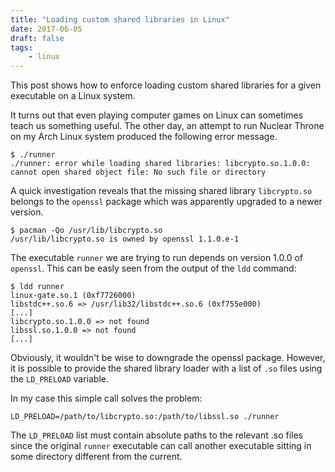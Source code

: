```yaml
---
title: "Loading custom shared libraries in Linux"
date: 2017-06-05
draft: false
tags:
    - linux
---
```


This post shows how to enforce loading custom shared libraries for a given
executable on a Linux system.

It turns out that even playing computer games on Linux can sometimes teach us
something useful.  The other day, an attempt to run Nuclear Throne on my Arch
Linux system produced the following error message. 

    $ ./runner 
    ./runner: error while loading shared libraries: libcrypto.so.1.0.0: cannot open shared object file: No such file or directory

A quick investigation reveals that the missing shared library `libcrypto.so` belongs to
the `openssl` package which was apparently upgraded to a newer version.

    $ pacman -Qo /usr/lib/libcrypto.so
    /usr/lib/libcrypto.so is owned by openssl 1.1.0.e-1

The executable `runner` we are trying to run depends on version 1.0.0 of `openssl`. 
This can be easly seen from the output of the `ldd` command:

    $ ldd runner 
	linux-gate.so.1 (0xf7726000)
	libstdc++.so.6 => /usr/lib32/libstdc++.so.6 (0xf755e000)
    [...]
	libcrypto.so.1.0.0 => not found
	libssl.so.1.0.0 => not found
    [...]

Obviously, it wouldn't be wise to downgrade the openssl package. However, it is
possible to provide the shared library loader with a list of `.so` files
using the `LD_PRELOAD` variable.

In my case this simple call solves the problem:

    LD_PRELOAD=/path/to/libcrypto.so:/path/to/libssl.so ./runner

The `LD_PRELOAD` list must contain absolute paths to the relevant .so files
since the original `runner` executable can call another executable sitting in
some directory different from the current.

<!-- vim: set syntax=markdown: set spelllang=en: set spell: -->
